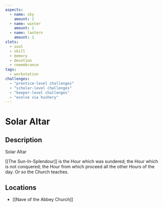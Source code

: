 ```yaml
---
aspects: 
  - name: sky
    amount: 1
  - name: winter
    amount: 1
  - name: lantern
    amount: 1
slots:
  - soul
  - skill
  - memory
  - devotion
  - remembrance
tags:
  - workstation
challenges:
  - "prentice-level challenges"
  - "scholar-level challenges"
  - "keeper-level challenges"
  - "evolve via hushery"
---
```


# Solar Altar

## Description
Solar Altar

[[The Sun-In-Splendour]] is the Hour which was sundered; the Hour which is not conquered; the Hour from which proceed all the other Hours of the day. Or so the Church teaches.
## Locations
- [[Nave of the Abbey Church]]